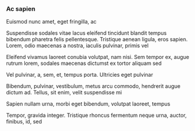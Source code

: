 ### Ac sapien

Euismod nunc amet, eget fringilla, ac

Suspendisse sodales vitae lacus eleifend tincidunt blandit tempus bibendum pharetra felis pellentesque. Tristique aenean ligula, eros sapien. Lorem, odio maecenas a nostra, iaculis pulvinar, primis vel

Eleifend vivamus laoreet conubia volutpat, nam nisi. Sem tempor ex, augue rutrum lorem, sodales maecenas dictumst ex tortor aliquam sed

Vel pulvinar, a, sem, et, tempus porta. Ultricies eget pulvinar

Bibendum, pulvinar, vestibulum, metus arcu commodo, hendrerit augue dictum ad. Tellus, sit enim, velit suspendisse mi

Sapien nullam urna, morbi eget bibendum, volutpat laoreet, tempus

Tempor, gravida integer. Tristique rhoncus fermentum neque urna, auctor, finibus, id, sed


